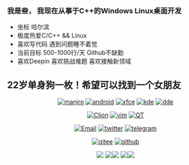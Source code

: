### 我是叁， 我现在从事于C++的Windows Linux桌面开发

- 坐标 哈尔滨
- 极度热爱C/C++ && Linux
- 喜欢写代码 遇到问题睡不着觉
- 当前目标 500-1000行/天 Github不缺勤
- 喜欢Deepin 喜欢挑战难题 喜欢接触新领域

## 22岁单身狗一枚！希望可以找到一个女朋友

<div align="center">
  
[![manjro](https://img.shields.io/badge/OS-Manjro-green?style=flat-square&logo=manjaro)](https://manjaro.org/)
[![android](https://img.shields.io/badge/OS-Android-blue?style=flat-square&logo=android)](https://www.android.com/)
[![xfce](https://img.shields.io/badge/DE-Xfce-blue?style=flat-square&logo=xfce)](https://www.xfce.org/)
[![kde](https://img.shields.io/badge/DE-kde-blue?style=flat-square&logo=kde)](https://kde.org/)
[![dde](https://img.shields.io/badge/DE-DDE-blue?style=flat-square&logo=deepin)](https://www.deepin.org)
  
[![Clion](https://img.shields.io/badge/IDE-Clion-blue?style=flat-square&logo=clion)](https://www.jetbrains.com/zh-cn/clion/)
[![vim](https://img.shields.io/badge/IDE-Vim-blue?style=flat-square&logo=vim)](https://www.vim.org/)
[![QT](https://img.shields.io/badge/IDE-QTCreator-blue?style=flat-square&logo=qt)](https://qt.io/)

[![Email](https://img.shields.io/badge/EMail-liuhuan@dthree.cn-green?style=flat-square&logo=gmail)](mailto:liuhuan@dthree.cn)
[![twitter](https://img.shields.io/badge/Twitter-dthree0125-blue?style=flat-square&logo=twitter)](https://twitter.com/dthree0125)
[![telegram](https://img.shields.io/badge/Telegram-dthree523-blue?style=flat-square&logo=telegram)](https://t.me/dthree523)

[![gitee](https://img.shields.io/badge/Gitee-Lutio0215-red?style=flat-square&logo=gitee)](https://gitee.com/Lutio0215)
[![github](https://img.shields.io/badge/GitHub-DthRee523-black?style=flat-square&logo=github)](https://github.com/DthRee523)

</div>

<div align="center">
  
![](https://github-profile-summary-cards.vercel.app/api/cards/profile-details?username=Dthree523&theme=github_dark)
![](https://github-profile-summary-cards.vercel.app/api/cards/repos-per-language?username=Dthree523&theme=github_dark)![](https://github-profile-summary-cards.vercel.app/api/cards/most-commit-language?username=Dthree523&theme=github_dark)
![](https://github-profile-summary-cards.vercel.app/api/cards/stats?username=Dthree523&theme=github_dark)![](https://github-profile-summary-cards.vercel.app/api/cards/productive-time?username=Dthree523&theme=github_dark)
  
</div>
